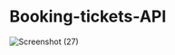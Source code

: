 # Booking-tickets-API

![Screenshot (27)](https://github.com/SabbirMamun12/Booking-tickets-API/assets/149684228/928a34f8-ba73-41d6-8a75-9711f0c6ee94)
